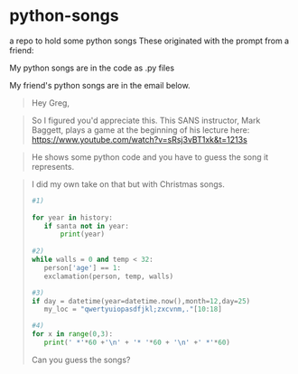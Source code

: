 # python-songs
a repo to hold some python songs
These originated with the prompt from a friend:

My python songs are in the code as .py files

My friend's python songs are in the email below.

>Hey Greg,

>So I figured you'd appreciate this.  This SANS instructor, Mark Baggett, plays a game at the beginning of his lecture here: https://www.youtube.com/watch?v=sRsj3vBT1xk&t=1213s

>He shows some python code and you have to guess the song it represents.

>I did my own take on that but with Christmas songs.  
>```python
>#1)
>  
>for year in history:
>    if santa not in year:
>        print(year)
>  
>#2) 
>while walls = 0 and temp < 32:
>    person['age'] == 1:
>    exclamation(person, temp, walls)
>
>#3) 
>if day = datetime(year=datetime.now(),month=12,day=25)
>    my_loc = "qwertyuiopasdfjkl;zxcvnm,."[10:18] 
>
>#4) 
>for x in range(0,3):
>    print(' *'*60 +'\n' + '* '*60 + '\n' +' *'*60)
>
>```
>Can you guess the songs?

